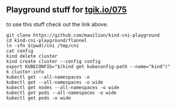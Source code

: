 ## Playground stuff for [tgik.io/075](https://tgik.io/075)

to use this stuff check out the link above.

```terminal
git clone https://github.com/mauilion/kind-cni-playground
cd kind-cni-playground/flannel
ln -sfn $(pwd)/cni /tmp/cni
cat config
kind delete cluster
kind create cluster --config config
export KUBECONFIG="$(kind get kubeconfig-path --name="kind")"
k cluster-info
kubectl get --all-namespaces -o
kubectl get --all-namespaces -o wide
kubectl get nodes --all-namespaces -o wide
kubectl get pods --all-namespaces -o wide
kubectl get pods -o wide
```